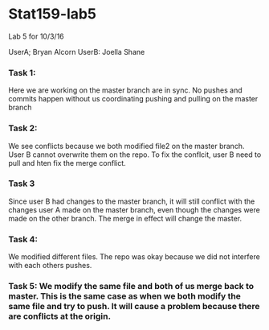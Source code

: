 # Stat159-lab5
Lab 5 for 10/3/16



UserA; Bryan Alcorn
UserB: Joella Shane 


### Task 1:

Here we are working on the master branch are in sync. No pushes and commits happen without us coordinating pushing and pulling on the master branch


### Task 2: 

We see conflicts because we both modified file2 on the master branch. User B cannot overwrite them on the repo. To fix the conflcit, user B need to pull and hten fix the merge conflict. 


### Task 3

Since user B had changes to the master branch, it will still conflict with the changes user A made on the master branch, even though the changes were made on the other branch. The merge in effect will change the master.

### Task 4:

We modified different files. The repo was okay because we did not interfere with each others pushes. 

### Task 5: We modify the same file and both of us merge back to master. This is the same case as when we both modify the same file and try to push. It will cause a problem because there are conflicts at the origin.  
